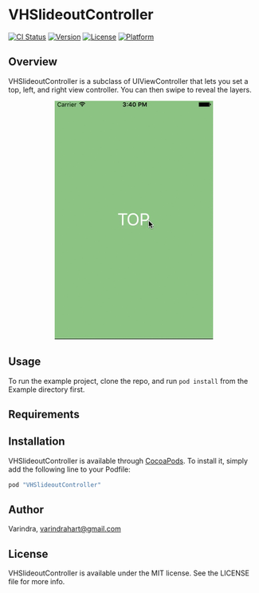 # VHSlideoutController

[![CI Status](http://img.shields.io/travis/Varindra/VHSlideoutController.svg?style=flat)](https://travis-ci.org/Varindra/VHSlideoutController)
[![Version](https://img.shields.io/cocoapods/v/VHSlideoutController.svg?style=flat)](http://cocoapods.org/pods/VHSlideoutController)
[![License](https://img.shields.io/cocoapods/l/VHSlideoutController.svg?style=flat)](http://cocoapods.org/pods/VHSlideoutController)
[![Platform](https://img.shields.io/cocoapods/p/VHSlideoutController.svg?style=flat)](http://cocoapods.org/pods/VHSlideoutController)

## Overview

VHSlideoutController is a subclass of UIViewController that lets you set a top, left, and right view controller. You can then swipe to reveal the layers.

<p align = center> <img src= "https://github.com/vhart/VHSlideoutController/blob/master/VHSlideoutControllerDemo.gif" /> </p>

## Usage

To run the example project, clone the repo, and run `pod install` from the Example directory first.

## Requirements

## Installation

VHSlideoutController is available through [CocoaPods](http://cocoapods.org). To install
it, simply add the following line to your Podfile:

```ruby
pod "VHSlideoutController"
```

## Author

Varindra, varindrahart@gmail.com

## License

VHSlideoutController is available under the MIT license. See the LICENSE file for more info.
